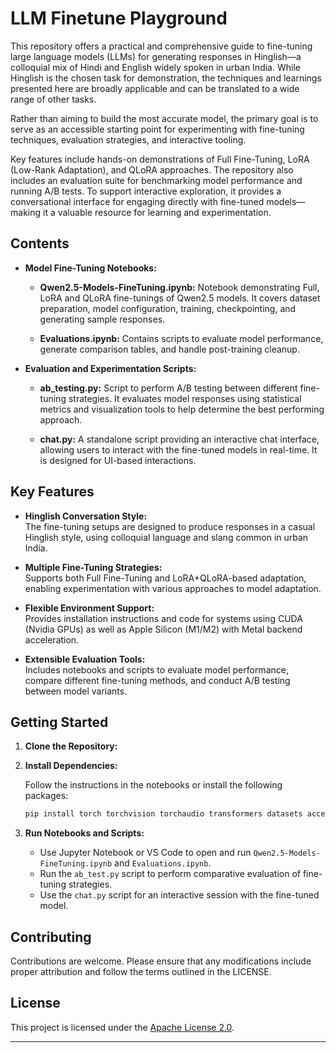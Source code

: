 # LLM Finetune Playground

This repository offers a practical and comprehensive guide to fine-tuning large language models (LLMs) for generating responses in Hinglish—a colloquial mix of Hindi and English widely spoken in urban India. While Hinglish is the chosen task for demonstration, the techniques and learnings presented here are broadly applicable and can be translated to a wide range of other tasks.

Rather than aiming to build the most accurate model, the primary goal is to serve as an accessible starting point for experimenting with fine-tuning techniques, evaluation strategies, and interactive tooling.

Key features include hands-on demonstrations of Full Fine-Tuning, LoRA (Low-Rank Adaptation), and QLoRA approaches. The repository also includes an evaluation suite for benchmarking model performance and running A/B tests. To support interactive exploration, it provides a conversational interface for engaging directly with fine-tuned models—making it a valuable resource for learning and experimentation.

## Contents

- **Model Fine-Tuning Notebooks:**

  - **Qwen2.5-Models-FineTuning.ipynb:** Notebook demonstrating Full, LoRA and QLoRA fine-tunings of Qwen2.5 models. It covers dataset preparation, model configuration, training, checkpointing, and generating sample responses.

  - **Evaluations.ipynb:** Contains scripts to evaluate model performance, generate comparison tables, and handle post-training cleanup.

- **Evaluation and Experimentation Scripts:**

  - **ab_testing.py:** Script to perform A/B testing between different fine-tuning strategies. It evaluates model responses using statistical metrics and visualization tools to help determine the best performing approach.

  - **chat.py:** A standalone script providing an interactive chat interface, allowing users to interact with the fine-tuned models in real-time. It is designed for UI-based interactions.

## Key Features

- **Hinglish Conversation Style:**  
  The fine-tuning setups are designed to produce responses in a casual Hinglish style, using colloquial language and slang common in urban India.

- **Multiple Fine-Tuning Strategies:**  
  Supports both Full Fine-Tuning and LoRA+QLoRA-based adaptation, enabling experimentation with various approaches to model adaptation.

- **Flexible Environment Support:**  
  Provides installation instructions and code for systems using CUDA (Nvidia GPUs) as well as Apple Silicon (M1/M2) with Metal backend acceleration.

- **Extensible Evaluation Tools:**  
  Includes notebooks and scripts to evaluate model performance, compare different fine-tuning methods, and conduct A/B testing between model variants.

## Getting Started

1. **Clone the Repository:**

2. **Install Dependencies:**

   Follow the instructions in the notebooks or install the following packages:

   ```bash
   pip install torch torchvision torchaudio transformers datasets accelerate peft matplotlib seaborn trl hf_xet bitsandbytes
   ```

3. **Run Notebooks and Scripts:**

   - Use Jupyter Notebook or VS Code to open and run `Qwen2.5-Models-FineTuning.ipynb` and `Evaluations.ipynb`.
   - Run the `ab_test.py` script to perform comparative evaluation of fine-tuning strategies.
   - Use the `chat.py` script for an interactive session with the fine-tuned model.

## Contributing

Contributions are welcome. Please ensure that any modifications include proper attribution and follow the terms outlined in the LICENSE.

## License

This project is licensed under the [Apache License 2.0](./LICENSE).

---
